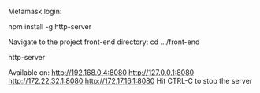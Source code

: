 Metamask login:

npm install -g http-server

Navigate to the project front-end directory:
cd .../front-end

http-server

Available on:
  http://192.168.0.4:8080
  http://127.0.0.1:8080
  http://172.22.32.1:8080
  http://172.17.16.1:8080
Hit CTRL-C to stop the server